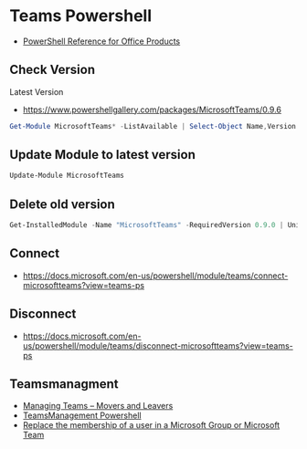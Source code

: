 # Teams Powershell

- [PowerShell Reference for Office Products](https://github.com/microsoftdocs/office-docs-powershell)

## Check Version

Latest Version

- https://www.powershellgallery.com/packages/MicrosoftTeams/0.9.6

```Powershell
Get-Module MicrosoftTeams* -ListAvailable | Select-Object Name,Version | Sort-Object Version -Descending
```

## Update Module to latest version

```Powershell
Update-Module MicrosoftTeams
```

## Delete old version

```Powershell
Get-InstalledModule -Name "MicrosoftTeams" -RequiredVersion 0.9.0 | Uninstall-Module
```

## Connect

- https://docs.microsoft.com/en-us/powershell/module/teams/connect-microsoftteams?view=teams-ps

## Disconnect

- https://docs.microsoft.com/en-us/powershell/module/teams/disconnect-microsoftteams?view=teams-ps

## Teamsmanagment

- [Managing Teams – Movers and Leavers](https://blog.eardley.org.uk/2021/04/managing-teams-movers-and-leavers/)
- [TeamsManagement Powershell](https://github.com/al-eardley/TeamsManagement/blob/main/TeamsManagement/TeamsManagement.psm1)
- [Replace the membership of a user in a Microsoft Group or Microsoft Team](https://www.nubo.eu/Replace-Membership-In-A-Microsoft-Group-Or-Team/)